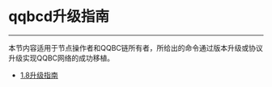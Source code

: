 # qqbcd升级指南
---

本节内容适用于节点操作者和QQBC链所有者，所给出的命令通过版本升级或协议升级实现QQBC网络的成功移植。

* [1.8升级指南](1.8-upgrade-guide.md)
